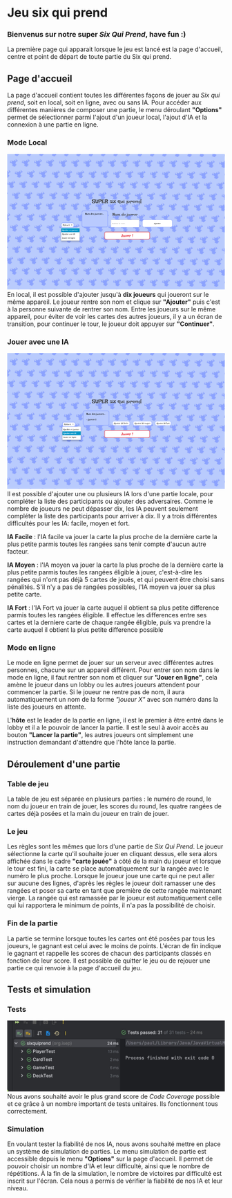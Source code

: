 # Jeu six qui prend

### Bienvenus sur notre super _Six Qui Prend_, have fun :)

La première page qui apparait lorsque le jeu est lancé est la page d'accueil, centre et point de départ de toute partie 
du Six qui prend. 

## Page d'accueil 
La page d'accueil contient toutes les différentes façons de jouer au *Six qui prend*, soit en local, soit en ligne, avec 
ou sans IA. Pour accéder aux différentes manières de composer une partie, le menu déroulant **"Options"** permet de 
sélectionner parmi l'ajout d'un joueur local, l'ajout d'IA et la connexion à une partie en ligne. 

### Mode Local 

![localgame.png](./documentation/localgame.png)
En local, il est possible d'ajouter jusqu'à **dix joueurs** qui joueront sur le même appareil. 
Le joueur rentre son nom et clique sur **"Ajouter"** puis c'est à la personne suivante de rentrer son nom. 
Entre les joueurs sur le même appareil, pour éviter de voir les cartes des autres joueurs, il y a un écran de transition,
pour continuer le tour, le joueur doit appuyer sur **"Continuer"**. 

### Jouer avec une IA

![aigame.png](./documentation/aigame.png)
Il est possible d'ajouter une ou plusieurs IA lors d'une partie locale, pour compléter la liste des participants ou 
ajouter des adversaires. Comme le nombre de joueurs ne peut dépasser dix, les IA peuvent seulement compléter la liste des 
participants pour arriver à dix.
Il y a trois différentes difficultés pour les IA: facile, moyen et fort.

**IA Facile** : l'IA facile va jouer la carte la plus proche de la dernière carte la plus petite parmis toutes les rangées
sans tenir compte d'aucun autre facteur. 

**IA Moyen** : l'IA moyen va jouer la carte la plus proche de la dernière carte la plus petite parmis toutes les rangées 
éligible à jouer, c'est-à-dire les rangées qui n'ont pas déjà 5 cartes de joués, et qui peuvent être choisi sans pénalités.
S'il n'y a pas de rangées possibles, l'IA moyen va jouer sa plus petite carte.

**IA Fort** : l'IA Fort va jouer la carte auquel il obtient sa plus petite difference parmis toutes les rangées éligible.
Il effectue les differences entre ses cartes et la derniere carte de chaque rangée éligible, puis va prendre la carte 
auquel il obtient la plus petite difference possible

### Mode en ligne

Le mode en ligne permet de jouer sur un serveur avec différentes autres personnes, chacune sur un appareil différent. 
Pour entrer son nom dans le mode en ligne, il faut rentrer son nom et cliquer sur **"Jouer en ligne"**, cela amène le 
joueur dans un lobby ou les autres joueurs attendent pour commencer la partie. Si le joueur ne rentre pas de nom, il aura 
automatiquement un nom de la forme *"joueur X"* avec son numéro dans la liste des joueurs en attente. 

L'**hôte** est le leader de la partie en ligne, il est le premier à être entré dans le lobby et il a le pouvoir de lancer 
la partie. Il est le seul à avoir accès au bouton **"Lancer la partie"**, les autres joueurs ont simplement une instruction
demandant d'attendre que l'hôte lance la partie. 

## Déroulement d'une partie 

### Table de jeu

La table de jeu est séparée en plusieurs parties : le numéro de round, le nom du joueur en train de jouer, les scores du round,
les quatre rangées de cartes déjà posées et la main du joueur en train de jouer. 

###  Le jeu

Les règles sont les mêmes que lors d'une partie de _Six Qui Prend_. Le joueur sélectionne la carte qu'il souhaite jouer 
en cliquant dessus, elle sera alors affichée dans le cadre **"carte jouée"** à côté de la main du joueur et lorsque le 
tour est fini, la carte se place automatiquement sur la rangée avec le numéro le plus proche. Lorsque le joueur joue une
carte qui ne peut aller sur aucune des lignes, d'après les règles le joueur doit ramasser une des rangées et poser sa carte 
en tant que première de cette rangée maintenant vierge. La rangée qui est ramassée par le joueur est automatiquement 
celle qui lui rapportera le minimum de points, il n'a pas la possibilité de choisir.

### Fin de la partie

La partie se termine lorsque toutes les cartes ont été posées par tous les joueurs, le gagnant est celui avec le moins de 
points. L'écran de fin indique le gagnant et rappelle les scores de chacun des participants classés en fonction de leur score.
Il est possible de quitter le jeu ou de rejouer une partie ce qui renvoie à la page d'accueil du jeu. 

## Tests et simulation 

### Tests
![test.jpg](./documentation/tests.jpg)
Nous avons souhaité avoir le plus grand score de _Code Coverage_ possible et ce grâce à un nombre important de tests 
unitaires. Ils fonctionnent tous correctement. 

### Simulation


En voulant tester la fiabilité de nos IA, nous avons souhaité mettre en place un système de simulation de parties. 
Le menu simulation de partie est accessible depuis le menu **"Options"** sur la page d'accueil. 
Il permet de pouvoir choisir un nombre d'IA et leur difficulté, ainsi que le nombre de répétitions. À la fin de la 
simulation, le nombre de victoires par difficulté est inscrit sur l'écran. Cela nous a permis de vérifier la fiabilité 
de nos IA et leur niveau. 
